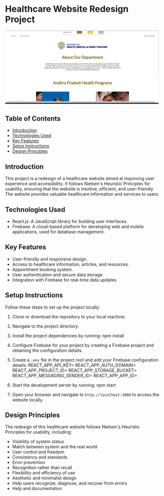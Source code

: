 # Healthcare Website Redesign Project

![Website Screenshot](website1.png)

## Table of Contents
- [Introduction](#introduction)
- [Technologies Used](#technologies-used)
- [Key Features](#key-features)
- [Setup Instructions](#setup-instructions)
- [Design Principles](#design-principles)


## Introduction
This project is a redesign of a healthcare website aimed at improving user experience and accessibility. It follows Nielsen's Heuristic Principles for usability, ensuring that the website is intuitive, efficient, and user-friendly. The website provides valuable healthcare information and services to users.

## Technologies Used
- React.js: A JavaScript library for building user interfaces.
- Firebase: A cloud-based platform for developing web and mobile applications, used for database management.

## Key Features
- User-friendly and responsive design.
- Access to healthcare information, articles, and resources.
- Appointment booking system.
- User authentication and secure data storage.
- Integration with Firebase for real-time data updates.

## Setup Instructions
Follow these steps to set up the project locally:

1. Clone or download the repository to your local machine.
2. Navigate to the project directory.
3. Install the project dependencies by running:
     npm install
4. Configure Firebase for your project by creating a Firebase project and obtaining the configuration details.
5. Create a `.env` file in the project root and add your Firebase configuration details:
    REACT_APP_API_KEY=<Your Firebase API Key>
    REACT_APP_AUTH_DOMAIN=<Your Firebase Auth Domain>
    REACT_APP_PROJECT_ID=<Your Firebase Project ID>
    REACT_APP_STORAGE_BUCKET=<Your Firebase Storage Bucket>
    REACT_APP_MESSAGING_SENDER_ID=<Your Firebase Messaging Sender ID>
    REACT_APP_APP_ID=<Your Firebase App ID>
6. Start the development server by running:
    npm start

7. Open your browser and navigate to `http://localhost:3000` to access the website locally.

## Design Principles
The redesign of this healthcare website follows Nielsen's Heuristic Principles for usability, including:
- Visibility of system status
- Match between system and the real world
- User control and freedom
- Consistency and standards
- Error prevention
- Recognition rather than recall
- Flexibility and efficiency of use
- Aesthetic and minimalist design
- Help users recognize, diagnose, and recover from errors
- Help and documentation



